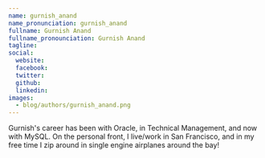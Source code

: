 ```yaml
---
name: gurnish_anand
name_pronunciation: gurnish_anand
fullname: Gurnish Anand
fullname_pronounciation: Gurnish Anand
tagline: 
social:
  website: 
  facebook:
  twitter:
  github: 
  linkedin: 
images:
  - blog/authors/gurnish_anand.png
---
```


Gurnish's career has been with Oracle, in Technical Management, and now with MySQL. On the personal front, I live/work in San Francisco, and in my free time I zip around in single engine airplanes around the bay!